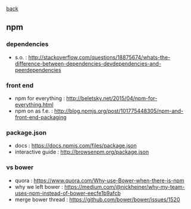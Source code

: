 [back](README.md)

## npm

### dependencies 
- s.o. : http://stackoverflow.com/questions/18875674/whats-the-difference-between-dependencies-devdependencies-and-peerdependencies

### front end
- npm for everything : http://beletsky.net/2015/04/npm-for-everything.html
- npm on as f.e. : http://blog.npmjs.org/post/101775448305/npm-and-front-end-packaging

### package.json 
- docs : https://docs.npmjs.com/files/package.json
- interactive guide : http://browsenpm.org/package.json

### vs bower
- quora : https://www.quora.com/Why-use-Bower-when-there-is-npm
- why we left bower : https://medium.com/@nickheiner/why-my-team-uses-npm-instead-of-bower-eecfe1b9afcb
- merge bower thread : https://github.com/bower/bower/issues/1520

